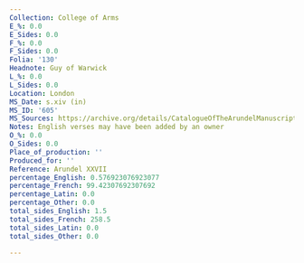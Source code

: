 ```yaml
---
Collection: College of Arms
E_%: 0.0
E_Sides: 0.0
F_%: 0.0
F_Sides: 0.0
Folia: '130'
Headnote: Guy of Warwick
L_%: 0.0
L_Sides: 0.0
Location: London
MS_Date: s.xiv (in)
MS_ID: '605'
MS_Sources: https://archive.org/details/CatalogueOfTheArundelManuscriptsIn
Notes: English verses may have been added by an owner
O_%: 0.0
O_Sides: 0.0
Place_of_production: ''
Produced_for: ''
Reference: Arundel XXVII
percentage_English: 0.576923076923077
percentage_French: 99.42307692307692
percentage_Latin: 0.0
percentage_Other: 0.0
total_sides_English: 1.5
total_sides_French: 258.5
total_sides_Latin: 0.0
total_sides_Other: 0.0

---
```

